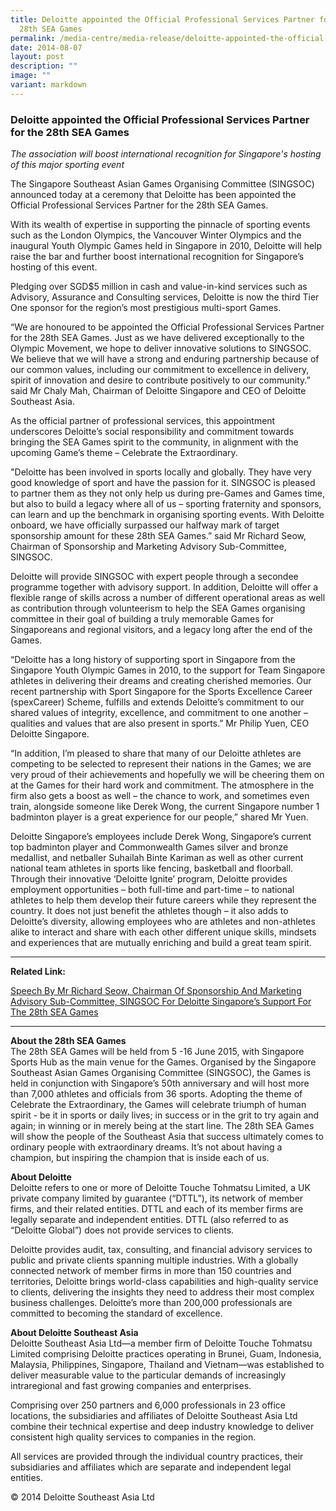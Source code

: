 ```yaml
---
title: Deloitte appointed the Official Professional Services Partner for the
  28th SEA Games
permalink: /media-centre/media-release/deloitte-appointed-the-official-professional-services-partner/
date: 2014-08-07
layout: post
description: ""
image: ""
variant: markdown
---
```

### **Deloitte appointed the Official Professional Services Partner for the 28th SEA Games**

_The association will boost international recognition for Singapore's hosting of this major sporting event_

The Singapore Southeast Asian Games Organising Committee (SINGSOC) announced today at a ceremony that Deloitte has been appointed the Official Professional Services Partner for the 28th SEA Games.

With its wealth of expertise in supporting the pinnacle of sporting events such as the London Olympics, the Vancouver Winter Olympics and the inaugural Youth Olympic Games held in Singapore in 2010, Deloitte will help raise the bar and further boost international recognition for Singapore’s hosting of this event.

Pledging over SGD$5 million in cash and value-in-kind services such as Advisory, Assurance and Consulting services, Deloitte is now the third Tier One sponsor for the region’s most prestigious multi-sport Games. 

“We are honoured to be appointed the Official Professional Services Partner for the 28th SEA Games. Just as we have delivered exceptionally to the Olympic Movement, we hope to deliver innovative solutions to SINGSOC. We believe that we will have a strong and enduring partnership because of our common values, including our commitment to excellence in delivery, spirit of innovation and desire to contribute positively to our community.” said Mr Chaly Mah, Chairman of Deloitte Singapore and CEO of Deloitte Southeast Asia.

As the official partner of professional services, this appointment underscores Deloitte’s social responsibility and commitment towards bringing the SEA Games spirit to the community, in alignment with the upcoming Game’s theme – Celebrate the Extraordinary.

"Deloitte has been involved in sports locally and globally. They have very good knowledge of sport and have the passion for it. SINGSOC is pleased to partner them as they not only help us during pre-Games and Games time, but also to build a legacy where all of us – sporting fraternity and sponsors, can learn and up the benchmark in organising sporting events. With Deloitte onboard, we have officially surpassed our halfway mark of target sponsorship amount for these 28th SEA Games.” said Mr Richard Seow, Chairman of Sponsorship and Marketing Advisory Sub-Committee, SINGSOC.

Deloitte will provide SINGSOC with expert people through a secondee programme together with advisory support. In addition, Deloitte will offer a flexible range of skills across a number of different operational areas as well as contribution through volunteerism to help the SEA Games organising committee in their goal of building a truly memorable Games for Singaporeans and regional visitors, and a legacy long after the end of the Games.

“Deloitte has a long history of supporting sport in Singapore from the Singapore Youth Olympic Games in 2010, to the support for Team Singapore athletes in delivering their dreams and creating cherished memories. Our recent partnership with Sport Singapore for the Sports Excellence Career (spexCareer) Scheme, fulfills and extends Deloitte’s commitment to our shared values of integrity, excellence, and commitment to one another – qualities and values that are also present in sports.” Mr Philip Yuen, CEO Deloitte Singapore.

“In addition, I’m pleased to share that many of our Deloitte athletes are competing to be selected to represent their nations in the Games; we are very proud of their achievements and hopefully we will be cheering them on at the Games for their hard work and commitment. The atmosphere in the firm also gets a boost as well – the chance to work, and sometimes even train, alongside someone like Derek Wong, the current Singapore number 1 badminton player is a great experience for our people,” shared Mr Yuen.

Deloitte Singapore’s employees include Derek Wong, Singapore’s current top badminton player and Commonwealth Games silver and bronze medallist, and netballer Suhailah Binte Kariman as well as other current national team athletes in sports like fencing, basketball and floorball. Through their innovative ‘Deloitte Ignite’ program, Deloitte provides employment opportunities – both full-time and part-time – to national athletes to help them develop their future careers while they represent the country. It does not just benefit the athletes though – it also adds to Deloitte’s diversity, allowing employees who are athletes and non-athletes alike to interact and share with each other different unique skills, mindsets and experiences that are mutually enriching and build a great team spirit.

---

**Related Link:**

[Speech By Mr Richard Seow, Chairman Of Sponsorship And Marketing Advisory Sub-Committee, SINGSOC For Deloitte Singapore’s Support For The 28th SEA Games](/media-centre/speeches/singsoc-for-deloitte-singapore-support-for-the-28th-sea-games/)

---

**About the 28th SEA Games**<br>
The 28th SEA Games will be held from 5 -16 June 2015, with Singapore Sports Hub as the main venue for the Games. Organised by the Singapore Southeast Asian Games Organising Committee (SINGSOC), the Games is held in conjunction with Singapore’s 50th anniversary and will host more than 7,000 athletes and officials from 36 sports. Adopting the theme of Celebrate the Extraordinary, the Games will celebrate triumph of human spirit - be it in sports or daily lives; in success or in the grit to try again and again; in winning or in merely being at the start line. The 28th SEA Games will show the people of the Southeast Asia that success ultimately comes to ordinary people with extraordinary dreams. It’s not about having a champion, but inspiring the champion that is inside each of us.


**About Deloitte**<br>
Deloitte refers to one or more of Deloitte Touche Tohmatsu Limited, a UK private company limited by guarantee (“DTTL”), its network of member firms, and their related entities. DTTL and each of its member firms are legally separate and independent entities. DTTL (also referred to as “Deloitte Global”) does not provide services to clients. 

Deloitte provides audit, tax, consulting, and financial advisory services to public and private clients spanning multiple industries. With a globally connected network of member firms in more than 150 countries and territories, Deloitte brings world-class capabilities and high-quality service to clients, delivering the insights they need to address their most complex business challenges. Deloitte’s more than 200,000 professionals are committed to becoming the standard of excellence.

**About Deloitte Southeast Asia**<br>
Deloitte Southeast Asia Ltd—a member firm of Deloitte Touche Tohmatsu Limited comprising Deloitte practices operating in Brunei, Guam, Indonesia, Malaysia, Philippines, Singapore, Thailand and Vietnam—was established to deliver measurable value to the particular demands of increasingly intraregional and fast growing companies and enterprises.

Comprising over 250 partners and 6,000 professionals in 23 office locations, the subsidiaries and affiliates of Deloitte Southeast Asia Ltd combine their technical expertise and deep industry knowledge to deliver consistent high quality services to companies in the region.

All services are provided through the individual country practices, their subsidiaries and affiliates which are separate and independent legal entities.

© 2014 Deloitte Southeast Asia Ltd